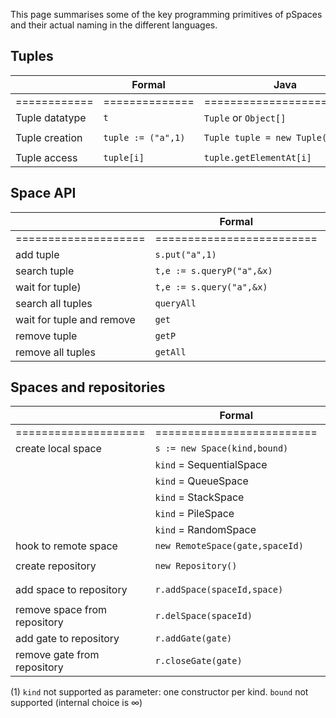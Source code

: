 This page summarises some of the key programming primitives of pSpaces and their actual naming in the different languages. 

## Tuples

| | Formal | Java | C#  | Go | Swift | TypeScript |
| - | - | ---------------------------------------------- | - | - | - | - |
| ============ | ============== | ========================= | ========================= | ========================= | =========================  | ========================= |
| Tuple datatype | `t` | `Tuple` or `Object[]` | `ITuple` or `Tuple` |  `Tuple` or `[]interface{}` | `[TemplateField]` |  |
| Tuple creation | `tuple := ("a",1)` | `Tuple tuple = new Tuple("a",1)`| `Tuple myTuple = new Tuple("a",1);` | `tuple := CreateTuple("a",1)` | `let tuple = ["a", 1]` |  |
| Tuple access | `tuple[i]` | `tuple.getElementAt[i]` | `tuple[i]` | `tuple.GetFieldAt(i)` | `tuple[i]` | |  

## Space API

| | Formal | Java | C#  | Go | Swift | TypeScript |
| - | - | - | - | - | - | - |
| ==================== | ========================= | ======================================================================== | ================================= | ========================= | ==================================================  | ========================= |
| add tuple | `s.put("a",1)` | s.put("a",1) | `s.Put("a",1)` | `s.Put("a",1)` | `s.put(["a",1])` |  |
| search tuple | `t,e := s.queryP("a",&x)` | `Object[] t = s.query(new ActualField("a"),new FormalField(Integer.class())` | `ITuple t = s.QueryP("a",typeof(int));` | `t,e := s.QueryP("a",&x)` | `let t = s.query(["a",FormalTemplateField(Int.self)])` |  |
| wait for tuple) | `t,e := s.query("a",&x)` | `Object[] t = s.queryP(new ActualField("a"),new FormalField(Integer.class())` | `ITuple t = s.Query("a",typeof(int));` | `t,e := s.QueryP("a",&x)` | `let t = s.queryp(["a",FormalTemplateField(Int.self)])` |  |
| search all tuples | `queryAll` | `List<Object[]> tl = s.queryAll(new ActualField("a"),new FormalField(Integer.class())` | `ITuple[] t = s.QueryAll("a",typeof(int));` | `tl,e := s.QueryAll("a",&x)` | `let t = s.queryAll(["a",FormalTemplateField(Int.self)])` |  |
| wait for tuple and remove | `get` | `Object[] t = s.get(new ActualField("a"),new FormalField(Integer.class())` | `ITuple t = s.Get("a",typeof(int));` | `t,e := s.Get("a",&x)` | `let t = s.get(["a",FormalTemplateField(Int.self)])` |  |
| remove tuple | `getP` | `Object[] t = s.getP(new ActualField("a"),new FormalField(Integer.class())` | `ITuple t = s.GetP("a",typeof(int));` | `t,e := s.GetP("a",&x)` | `let t = s.getp(["a",FormalTemplateField(Int.self)])` |  |
| remove all tuples | `getAll` | `List<Object[]> tl = s.getAll(new ActualField("a"),new FormalField(Integer.class())` | `ITuple[] t = s.GetAll("a",typeof(int));` | `tl,e := s.GetAll("a",&x)` | `let t = s.getAll(["a",FormalTemplateField(Int.self)])` |  |

## Spaces and repositories

| |  Formal | Java | C#  | Go | Swift | TypeScript |
| - | - | - | - | - | - | - |
| ==================== | ========================= | =========================== | ================================= | ========================= | ===========================  | ========================= |
| create local space | `s := new Space(kind,bound)` | (1)  | (1) | (1) | `let s = TupleSpace(kind)` | (1) |
| | `kind` = SequentialSpace | `Space s = new SequentialSpace()` | `Space s = new SequentialSpace()` |  new Space(uri) | `let s = TupleSpace(TupleList())` |  |
| | `kind` = QueueSpace      | `Space s = new FIFOSpace()` | -not supported- |  -not supported- |  |  |
| | `kind` =  StackSpace     | `Space s = new LIFOSpace()` | -not supported- | -not supported-  |  |  |
| | `kind` = PileSpace       | -not supported-  |  `Space s = new PileSpace()` | -not supported-  |  |  |
| | `kind` = RandomSpace     | -not supported-  | -not supported- | -not supported-  | `let s = TupleSpace(TupleTree())` |  |
| hook to remote space | `new RemoteSpace(gate,spaceId)` | `new RemoteSpace(uri)` |  `ISpace remotespace = new RemoteSpace(uri)` | `new RemoteSpace(uri)`| `let rs = RemoteSpace(uri)` |  |
| create repository | `new Repository()` | `SpaceRepository repository = new SpaceRepository()` | `SpaceRepository repository = new SpaceRepository()` | -not supported-  | `let sr = SpaceRepository()` |  |
| add space to repository | `r.addSpace(spaceId,space)` | `repository.add("aspace", new SequentialSpace());` | `repository.AddSpace("dtu", new FifoSpace());` | -not supported-  | `sr.add("id", space)` |  |
| remove space from repository  | `r.delSpace(spaceId)` |  | -not supported- | -not supported-  | `sr.remove("id")` |  |
| add gate to repository  | `r.addGate(gate)` | `repository.addGate(uri)` | `repository.AddGate(uri)` | -not supported-  | `sr.addGate(gate)` |  |
| remove gate from repository  | `r.closeGate(gate)` | -not supported- | -not supported- | -not supported-  | `sr.closeGate(gate) |  |

(1) `kind` not supported as parameter: one constructor per kind. `bound` not supported (internal choice is ∞)
